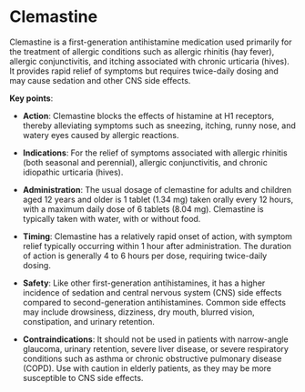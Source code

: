 # Clemastine

Clemastine is a first-generation antihistamine medication used primarily for the treatment of allergic conditions such as allergic rhinitis (hay fever), allergic conjunctivitis, and itching associated with chronic urticaria (hives). It provides rapid relief of symptoms but requires twice-daily dosing and may cause sedation and other CNS side effects. 

**Key points**:

* **Action**: Clemastine blocks the effects of histamine at H1 receptors, thereby alleviating symptoms such as sneezing, itching, runny nose, and watery eyes caused by allergic reactions.

* **Indications**: For the relief of symptoms associated with allergic rhinitis (both seasonal and perennial), allergic conjunctivitis, and chronic idiopathic urticaria (hives).

* **Administration**: The usual dosage of clemastine for adults and children aged 12 years and older is 1 tablet (1.34 mg) taken orally every 12 hours, with a maximum daily dose of 6 tablets (8.04 mg). Clemastine is typically taken with water, with or without food.

* **Timing**: Clemastine has a relatively rapid onset of action, with symptom relief typically occurring within 1 hour after administration. The duration of action is generally 4 to 6 hours per dose, requiring twice-daily dosing.

* **Safety**: Like other first-generation antihistamines, it has a higher incidence of sedation and central nervous system (CNS) side effects compared to second-generation antihistamines. Common side effects may include drowsiness, dizziness, dry mouth, blurred vision, constipation, and urinary retention.

* **Contraindications**: It should not be used in patients with narrow-angle glaucoma, urinary retention, severe liver disease, or severe respiratory conditions such as asthma or chronic obstructive pulmonary disease (COPD). Use with caution in elderly patients, as they may be more susceptible to CNS side effects.
